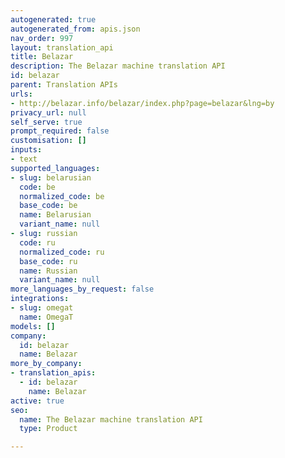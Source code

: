 ```yaml
---
autogenerated: true
autogenerated_from: apis.json
nav_order: 997
layout: translation_api
title: Belazar
description: The Belazar machine translation API
id: belazar
parent: Translation APIs
urls:
- http://belazar.info/belazar/index.php?page=belazar&lng=by
privacy_url: null
self_serve: true
prompt_required: false
customisation: []
inputs:
- text
supported_languages:
- slug: belarusian
  code: be
  normalized_code: be
  base_code: be
  name: Belarusian
  variant_name: null
- slug: russian
  code: ru
  normalized_code: ru
  base_code: ru
  name: Russian
  variant_name: null
more_languages_by_request: false
integrations:
- slug: omegat
  name: OmegaT
models: []
company:
  id: belazar
  name: Belazar
more_by_company:
- translation_apis:
  - id: belazar
    name: Belazar
active: true
seo:
  name: The Belazar machine translation API
  type: Product

---
```


